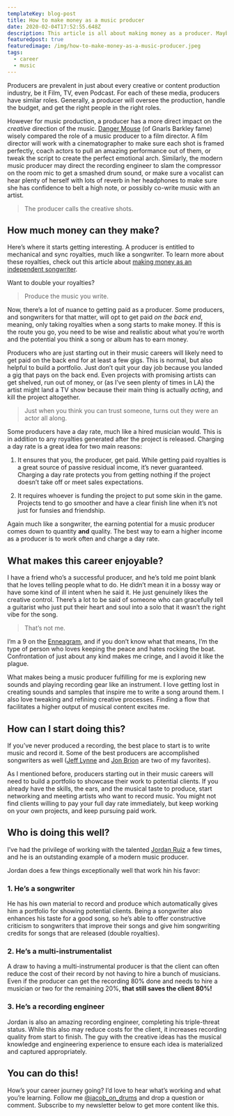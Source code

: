 ```yaml
---
templateKey: blog-post
title: How to make money as a music producer
date: 2020-02-04T17:52:55.648Z
description: This article is all about making money as a producer. Maybe you want to be the next Danger Mouse, or maybe you just want to learn enough to be dangerous. Either way, in the words of Jon Brion, "you gotta start somewhere."
featuredpost: true
featuredimage: /img/how-to-make-money-as-a-music-producer.jpeg
tags:
  - career
  - music
---
```


Producers are prevalent in just about every creative or content production industry, be it Film, TV, even Podcast. For each of these media, producers have similar roles. Generally, a producer will oversee the production, handle the budget, and get the right people in the right roles.

However for music production, a producer has a more direct impact on the _creative_ direction of the music. <a href="https://en.wikipedia.org/wiki/Danger_Mouse_(musician)" target="_blank" rel="noreferrer noopener">Danger Mouse</a> (of Gnarls Barkley fame) wisely compared the role of a music producer to a film director. A film director will work with a cinematographer to make sure each shot is framed perfectly, coach actors to pull an amazing performance out of them, or tweak the script to create the perfect emotional arch. Similarly, the modern music producer may direct the recording engineer to slam the compressor on the room mic to get a smashed drum sound, or make sure a vocalist can hear plenty of herself with lots of reverb in her headphones to make sure she has confidence to belt a high note, or possibly co-write music with an artist.

> The producer calls the creative shots.

## How much money can they make?

Here’s where it starts getting interesting. A producer is entitled to mechanical and sync royalties, much like a songwriter. To learn more about these royalties, check out this article about [making money as an independent songwriter](/blog/how-to-make-money-as-an-independent-songwriter/).

Want to double your royalties?

> Produce the music you write.

Now, there’s a lot of nuance to getting paid as a producer. Some producers, and songwriters for that matter, will opt to get paid _on the back end_, meaning, only taking royalties when a song starts to make money. If this is the route you go, you need to be wise and realistic about what you’re worth and the potential you think a song or album has to earn money.

Producers who are just starting out in their music careers will likely need to get paid on the back end for at least a few gigs. This is normal, but also helpful to build a portfolio. Just don’t quit your day job because you landed a gig that pays on the back end. Even projects with promising artists can get shelved, run out of money, or (as I’ve seen plenty of times in LA) the artist might land a TV show because their main thing is actually _acting_, and kill the project altogether.

> Just when you think you can trust someone, turns out they were an actor all along.

Some producers have a day rate, much like a hired musician would. This is in addition to any royalties generated after the project is released. Charging a day rate is a great idea for two main reasons:

1. It ensures that you, the producer, get paid. While getting paid royalties is a great source of passive residual income, it’s never guaranteed. Charging a day rate protects you from getting nothing if the project doesn’t take off or meet sales expectations.

2. It requires whoever is funding the project to put some skin in the game. Projects tend to go smoother and have a clear finish line when it’s not just for funsies and friendship.

Again much like a songwriter, the earning potential for a music producer comes down to quantity **and** quality. The best way to earn a higher income as a producer is to work often and charge a day rate.

## What makes this career enjoyable?

I have a friend who’s a successful producer, and he’s told me point blank that he loves telling people what to do. He didn’t mean it in a bossy way or have some kind of ill intent when he said it. He just genuinely likes the creative control. There’s a lot to be said of someone who can gracefully tell a guitarist who just put their heart and soul into a solo that it wasn’t the right vibe for the song.

> That’s not me.

I’m a 9 on the [Enneagram](https://www.enneagraminstitute.com/how-the-enneagram-system-works), and if you don’t know what that means, I’m the type of person who loves keeping the peace and hates rocking the boat. Confrontation of just about any kind makes me cringe, and I avoid it like the plague.

What makes being a music producer fulfilling for me is exploring new sounds and playing recording gear like an instrument. I love getting lost in creating sounds and samples that inspire me to write a song around them. I also love tweaking and refining creative processes. Finding a flow that facilitates a higher output of musical content excites me.

## How can I start doing this?

If you’ve never produced a recording, the best place to start is to write music and record it. Some of the best producers are accomplished songwriters as well (<a href="https://jefflynneselo.com/" target="_blank" rel="noopener noreferrer">Jeff Lynne</a> and <a href="https://www.jonbrion.net/" target="_blank" rel="noopener noreferrer">Jon Brion</a> are two of my favorites).

As I mentioned before, producers starting out in their music careers will need to build a portfolio to showcase their work to potential clients. If you already have the skills, the ears, and the musical taste to produce, start networking and meeting artists who want to record music. You might not find clients willing to pay your full day rate immediately, but keep working on your own projects, and keep pursuing paid work.

## Who is doing this well?

I’ve had the privilege of working with the talented <a href="http://thejordanruiz.com/" target="_blank" rel="noopener noreferrer">Jordan Ruiz</a> a few times, and he is an outstanding example of a modern music producer.

Jordan does a few things exceptionally well that work hin his favor:

### 1. He’s a songwriter

He has his own material to record and produce which automatically gives him a portfolio for showing potential clients. Being a songwriter also enhances his taste for a good song, so he’s able to offer constructive criticism to songwriters that improve their songs and give him songwriting credits for songs that are released (double royalties).

### 2. He’s a multi-instrumentalist

A draw to having a multi-instrumental producer is that the client can often reduce the cost of their record by not having to hire a bunch of musicians. Even if the producer can get the recording 80% done and needs to hire a musician or two for the remaining 20%, **that still saves the client 80%!**

### 3. He’s a recording engineer

Jordan is also an amazing recording engineer, completing his triple-threat status. While this also may reduce costs for the client, it increases recording quality from start to finish. The guy with the creative ideas has the musical knowledge and engineering experience to ensure each idea is materialized and captured appropriately.

## You can do this!

How’s your career journey going? I’d love to hear what’s working and what you’re learning. Follow me [@jacob_on_drums](https://instagram.com/jacob_on_drums) and drop a question or comment. Subscribe to my newsletter below to get more content like this.
